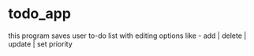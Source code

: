 # todo_app
this program saves user to-do list with editing options like - add | delete | update | set priority
